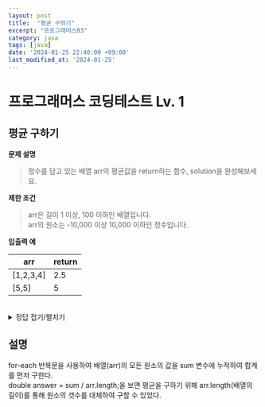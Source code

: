 ```yaml
---
layout: post
title:  "평균 구하기"
excerpt: "프로그래머스03"
category: java
tags: [java]
date: '2024-01-25 22:40:00 +09:00'
last_modified_at: '2024-01-25'
---
```


# 프로그래머스 코딩테스트 Lv. 1

## 평균 구하기


**문제 설명**
> 정수를 담고 있는 배열 arr의 평균값을 return하는 함수, solution을 완성해보세요.<br>

**제한 조건**
> arr은 길이 1 이상, 100 이하인 배열입니다.<br>
arr의 원소는 -10,000 이상 10,000 이하인 정수입니다.<br>


**입출력 예**

| arr       | return |
| --------- | ------ |
| [1,2,3,4] | 2.5    |
| [5,5]     | 5      |


<br>



<details>
<summary>정답 접기/펼치기</summary>
<div markdown="1">

```java

class Solution {
    public double solution(int[] arr) {
        
        double sum = 0;
        for (double num : arr) {
            sum += num;
        }
        double answer = sum / arr.length;
        return answer;
    }
}


```

</div>
</details>



## 설명

for-each 반복문을 사용하여 배열(arr)의 모든 원소의 값을 sum 변수에 누적하여 합계를 먼저 구한다.<br>
double answer = sum / arr.length;을 보면 평균을 구하기 위해 arr.length(배열의 길이)를 통해 원소의 갯수를 대체하여 구할 수 있었다.